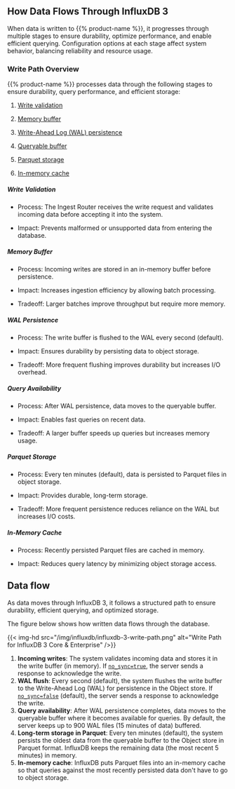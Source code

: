## How Data Flows Through InfluxDB 3

When data is written to {{% product-name %}}, it progresses through multiple stages to ensure durability, optimize performance, and enable efficient querying. Configuration options at each stage affect system behavior, balancing reliability and resource usage.

### Write Path Overview

{{% product-name %}} processes data through the following stages to ensure durability, query performance, and efficient storage:

1. [Write validation](#write-validation)

2. [Memory buffer](#memory-buffer) 

3. [Write-Ahead Log (WAL) persistence](#wal-persistence)

4. [Queryable buffer](#query-availability) 

5. [Parquet storage](#parquet-storage) 

6. [In-memory cache](#in-memory-cache) 


##### Write Validation

- Process: The Ingest Router receives the write request and validates incoming data before accepting it into the system.
     
- Impact: Prevents malformed or unsupported data from entering the database.

##### Memory Buffer

- Process: Incoming writes are stored in an in-memory buffer before persistence.

- Impact: Increases ingestion efficiency by allowing batch processing.

- Tradeoff: Larger batches improve throughput but require more memory.

##### WAL Persistence

- Process: The write buffer is flushed to the WAL every second (default).

- Impact: Ensures durability by persisting data to object storage.

- Tradeoff: More frequent flushing improves durability but increases I/O overhead.

##### Query Availability

- Process: After WAL persistence, data moves to the queryable buffer.

- Impact: Enables fast queries on recent data.

- Tradeoff: A larger buffer speeds up queries but increases memory usage.

##### Parquet Storage

- Process: Every ten minutes (default), data is persisted to Parquet files in object storage.

- Impact: Provides durable, long-term storage.

- Tradeoff: More frequent persistence reduces reliance on the WAL but increases I/O costs.

##### In-Memory Cache

- Process: Recently persisted Parquet files are cached in memory.

- Impact: Reduces query latency by minimizing object storage access.

## Data flow

As data moves through InfluxDB 3, it follows a structured path to ensure durability, efficient querying, and optimized storage. 

The figure below shows how written data flows through the database.

{{< img-hd src="/img/influxdb/influxdb-3-write-path.png" alt="Write Path for InfluxDB 3 Core & Enterprise" />}}

1. **Incoming writes**: The system validates incoming data and stores it in the write buffer (in memory). If [`no_sync=true`](#no-sync-write-option), the server sends a response to acknowledge the write.
2. **WAL flush**: Every second (default), the system flushes the write buffer to the Write-Ahead Log (WAL) for persistence in the Object store. If [`no_sync=false`](#no-sync-write-option) (default), the server sends a response to acknowledge the write.
3. **Query availability**: After WAL persistence completes, data moves to the queryable buffer where it becomes available for queries. By default, the server keeps up to 900 WAL files (15 minutes of data) buffered.
4. **Long-term storage in Parquet**: Every ten minutes (default), the system persists the oldest data from the queryable buffer to the Object store in Parquet format. InfluxDB keeps the remaining data (the most recent 5 minutes) in memory.
5. **In-memory cache**: InfluxDB puts Parquet files into an in-memory cache so that queries against the most recently persisted data don't have to go to object storage.